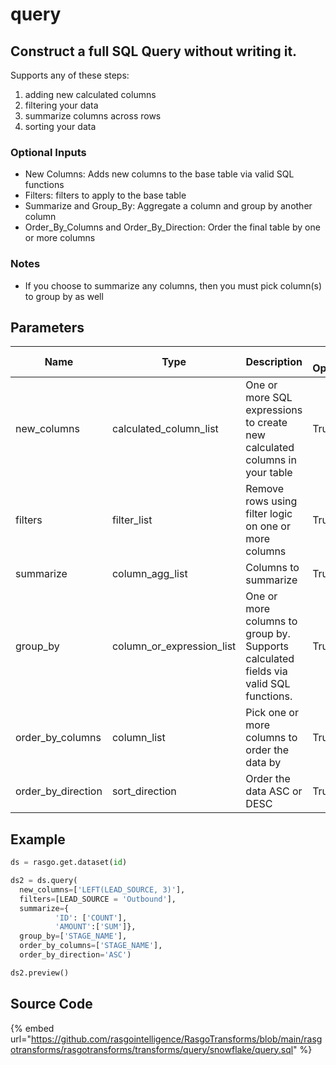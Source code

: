 

# query

## Construct a full SQL Query without writing it.

Supports any of these steps:
  1. adding new calculated columns
  2. filtering your data
  3. summarize columns across rows
  4. sorting your data

### Optional Inputs
- New Columns: Adds new columns to the base table via valid SQL functions
- Filters: filters to apply to the base table
- Summarize and Group_By: Aggregate a column and group by another column
- Order_By_Columns and Order_By_Direction:   Order the final table by one or more columns

### Notes
- If you choose to summarize any columns, then you must pick column(s) to group by as well


## Parameters

|        Name        |           Type            |                                     Description                                      | Is Optional |
| ------------------ | ------------------------- | ------------------------------------------------------------------------------------ | ----------- |
| new_columns        | calculated_column_list    | One or more SQL expressions to create new calculated columns in your table           | True        |
| filters            | filter_list               | Remove rows using filter logic on one or more columns                                | True        |
| summarize          | column_agg_list           | Columns to summarize                                                                 | True        |
| group_by           | column_or_expression_list | One or more columns to group by. Supports calculated fields via valid SQL functions. | True        |
| order_by_columns   | column_list               | Pick one or more columns to order the data by                                        | True        |
| order_by_direction | sort_direction            | Order the data ASC or DESC                                                           | True        |


## Example

```python
ds = rasgo.get.dataset(id)

ds2 = ds.query(
  new_columns=['LEFT(LEAD_SOURCE, 3)'],
  filters=[LEAD_SOURCE = 'Outbound'],
  summarize={
          'ID': ['COUNT'],
          'AMOUNT':['SUM']},
  group_by=['STAGE_NAME'],
  order_by_columns=['STAGE_NAME'],
  order_by_direction='ASC')

ds2.preview()
```

## Source Code

{% embed url="https://github.com/rasgointelligence/RasgoTransforms/blob/main/rasgotransforms/rasgotransforms/transforms/query/snowflake/query.sql" %}

